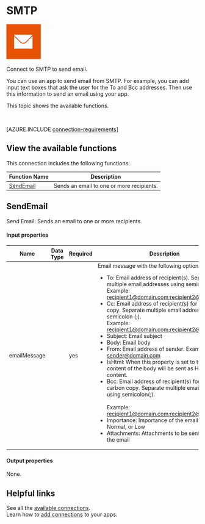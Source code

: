 <properties
	pageTitle="Overview of the SMTP connection | Microsoft PowerApps"
	description="See the available SMTP functions, responses, and examples"
	services=""
	suite="powerapps"
	documentationCenter="" 	
	authors="AFTOwen"
	manager="erikre"
	editor=""
	tags="" />

<tags
ms.service="powerapps"
ms.devlang="na"
ms.topic="article"
ms.tgt_pltfrm="na"
ms.workload="na"
ms.date="04/26/2016"
ms.author="anneta"/>

#  SMTP

![SMTP](./media/connection-smtp/smtpicon.png)

Connect to SMTP to send email.

You can use an app to send email from SMTP. For example, you can add input text boxes that ask the user for the To and Bcc addresses. Then use this information to send an email using your app.

This topic shows the available functions.

&nbsp;

[AZURE.INCLUDE [connection-requirements](../../includes/connection-requirements.md)]

## View the available functions

This connection includes the following functions:

| Function Name |  Description |
| --- | --- |
|[SendEmail](connection-smtp.md#sendemail) | Sends an email to one or more recipients. |



## SendEmail
Send Email: Sends an email to one or more recipients.

#### Input properties

| Name| Data Type|Required|Description|
| ---|---|---|---|
|emailMessage| |yes|Email message with the following options: <ul><li>To: Email address of recipient(s). Separate multiple email addresses using semicolon (;). <br/>Example: recipient1@domain.com;recipient2@domain.com<br/></li><li>Cc: Email address of recipient(s) for carbon copy. Separate multiple email addresses using semicolon (;). <br/>Example:  recipient1@domain.com;recipient2@domain.com<br/></li><li>Subject: Email subject</li><li>Body: Email body</li><li>From: Email address of sender. Example: sender@domain.com</li><li>IsHtml: When this property is set to true, the content of the body will be sent as HTML content.</li><li>Bcc: Email address of recipient(s) for blind carbon copy. Separate multiple email addresses using semicolon(;). <br/><br/>Example: recipient1@domain.com;recipient2@domain.com<br/></li><li>Importance: Importance of the email: High, Normal, or Low</li><li>Attachments: Attachments to be sent along with the email</li></ul>

#### Output properties
None.


## Helpful links

See all the [available connections](../connections-list.md).  
Learn how to [add connections](../add-manage-connections.md) to your apps.
